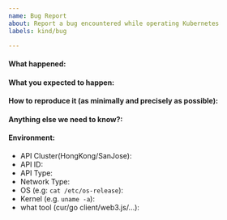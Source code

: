 ```yaml
---
name: Bug Report
about: Report a bug encountered while operating Kubernetes
labels: kind/bug

---
```


<!-- Please use this template while reporting a bug and provide as much info as possible. Not doing so may result in your bug not being addressed in a timely manner. Thanks!

Please Note:  Never disclose your full API Endpoint address
-->


#### What happened:

#### What you expected to happen:

#### How to reproduce it (as minimally and precisely as possible):

#### Anything else we need to know?:

#### Environment:
- API Cluster(HongKong/SanJose):
- API ID:
- API Type:
- Network Type:
- OS (e.g: `cat /etc/os-release`):
- Kernel (e.g. `uname -a`):
- what tool (cur/go client/web3.js/...):
